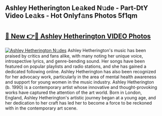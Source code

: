 ## Ashley Hetherington Le𝚊ked N𝚞de - Part-DtY Video Le𝚊ks - Hot Onlyf𝚊ns Photos 5f1qm

# <h2><a href="http://ab27876.deff.icu/?id=Ashley+Hetherington">🔗 New 👉🔴 Ashley Hetherington VIDEO Photos</a></h2>

[![Ashley Hetherington N𝚞des](https://i.imgur.com/rIISA9y.gif)](http://ab27876.deff.icu/?id=Ashley+Hetherington)
Ashley Hetherington's music has been praised by critics and fans alike, with many noting her unique voice, introspective lyrics, and genre-bending sound. Her songs have been featured on popular playlists and radio stations, and she has gained a dedicated following online. Ashley Hetherington has also been recognized for her advocacy work, particularly in the area of mental health awareness and support for young women in the music industry. Ashley Hetherington (b. 1990) is a contemporary artist whose innovative and thought-provoking works have captured the attention of the art world. Born in London, England, Ashley Hetherington's artistic journey began at a young age, and her dedication to her craft has led her to become a force to be reckoned with in the contemporary art scene.
